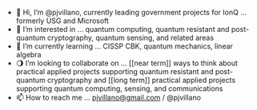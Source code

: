 - 👋 Hi, I’m @pjvillano, currently leading government projects for IonQ ... formerly USG and Microsoft
- 👀 I’m interested in ... quantum computing, quantum resistant and post-quantum cryptography, quantum sensing, and related areas
- 🌱 I’m currently learning ... CISSP CBK, quantum mechanics, linear algebra
- 🌖 I’m looking to collaborate on ... [[near term]] ways to think about practical applied projects supporting quantum resistant and post-quantum cryptography and [[long term]] practical applied projects supporting quantum computing, sensing, and communications
- 📫 How to reach me ... pjvillano@gmail.com / @pjvillano 

<!---
pjvillano/pjvillano is a ✨ special ✨ repository because its `README.md` (this file) appears on your GitHub profile.
You can click the Preview link to take a look at your changes.
--->
